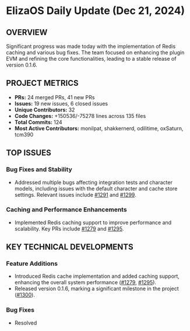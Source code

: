 # ElizaOS Daily Update (Dec 21, 2024)

## OVERVIEW 
Significant progress was made today with the implementation of Redis caching and various bug fixes. The team focused on enhancing the plugin EVM and refining the core functionalities, leading to a stable release of version 0.1.6.

## PROJECT METRICS
- **PRs:** 24 merged PRs, 41 new PRs
- **Issues:** 19 new issues, 6 closed issues
- **Unique Contributors:** 32
- **Code Changes:** +150536/-75278 lines across 135 files
- **Total Commits:** 124
- **Most Active Contributors:** monilpat, shakkernerd, odilitime, oxSaturn, tcm390

## TOP ISSUES
### Bug Fixes and Stability
- Addressed multiple bugs affecting integration tests and character models, including issues with the default character and cache store settings. Relevant issues include [#1291](https://github.com/elizaos/eliza/issues/1291) and [#1299](https://github.com/elizaos/eliza/issues/1299).

### Caching and Performance Enhancements
- Implemented Redis caching support to improve performance and scalability. Key PRs include [#1279](https://github.com/elizaos/eliza/pull/1279) and [#1295](https://github.com/elizaos/eliza/pull/1295).

## KEY TECHNICAL DEVELOPMENTS
### Feature Additions
- Introduced Redis cache implementation and added caching support, enhancing the overall system performance ([#1279](https://github.com/elizaos/eliza/pull/1279), [#1295](https://github.com/elizaos/eliza/pull/1295)).
- Released version 0.1.6, marking a significant milestone in the project ([#1300](https://github.com/elizaos/eliza/pull/1300)).

### Bug Fixes
- Resolved